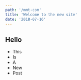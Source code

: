 ```yaml
---
path: '/mmt-com'
title: 'Welcome to the new site'
date: '2018-07-16'
---
```


## Hello

* This
* Is
* A
* New
* Post
